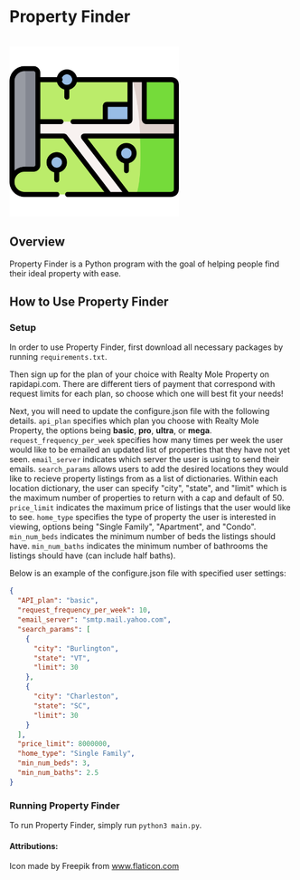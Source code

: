 # Property Finder

&emsp;&emsp;&emsp;&emsp;&emsp;&emsp;&emsp;&emsp;&emsp;&emsp;&emsp;&emsp;&emsp;&emsp;&emsp;&emsp;<img alt ="Calendar image" src="static/map.png" width="300">

## Overview

Property Finder is a Python program with the goal of helping people find their ideal property with ease.

## How to Use Property Finder

### Setup

In order to use Property Finder, first download all necessary packages by running `requirements.txt`.

Then sign up for the plan of your choice with Realty Mole Property on rapidapi.com. There are different tiers of payment that correspond with request limits for each plan, so choose which one will best fit your needs!

Next, you will need to update the configure.json file with the following details. `api_plan` specifies which plan you choose with Realty Mole Property, the options being **basic**, **pro**, **ultra**, or **mega**. `request_frequency_per_week` specifies how many times per week the user would like to be emailed an updated list of properties that they have not yet seen. `email_server` indicates which server the user is using to send their emails. `search_params` allows users to add the desired locations they would like to recieve property listings from as a list of dictionaries. Within each location dictionary, the user can specify "city", "state", and "limit" which is the maximum number of properties to return with a cap and default of 50. `price_limit` indicates the maximum price of listings that the user would like to see. `home_type` specifies the type of property the user is interested in viewing, options being "Single Family", "Apartment", and "Condo". `min_num_beds` indicates the minimum number of beds the listings should have. `min_num_baths` indicates the minimum number of bathrooms the listings should have (can include half baths).

Below is an example of the configure.json file with specified user settings:

```json
{
  "API_plan": "basic",
  "request_frequency_per_week": 10,
  "email_server": "smtp.mail.yahoo.com",
  "search_params": [
    {
      "city": "Burlington",
      "state": "VT",
      "limit": 30
    },
    {
      "city": "Charleston",
      "state": "SC",
      "limit": 30
    }
  ],
  "price_limit": 8000000,
  "home_type": "Single Family",
  "min_num_beds": 3,
  "min_num_baths": 2.5
}
```

### Running Property Finder

To run Property Finder, simply run `python3 main.py`.

#### Attributions:

Icon made by Freepik from www.flaticon.com
